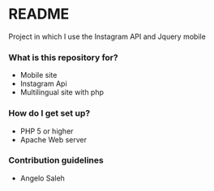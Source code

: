 # README #

Project in which I use the Instagram API and Jquery mobile

### What is this repository for? ###

* Mobile site
* Instagram Api
* Multilingual site with php

### How do I get set up? ###

* PHP 5 or higher
* Apache Web server

### Contribution guidelines ###

* Angelo Saleh